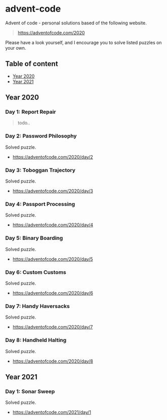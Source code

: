 # advent-code

Advent of code - personal solutions based of the following website.

> https://adventofcode.com/2020

Please have a look yourself, and I encourage you to solve listed puzzles on your own.

## Table of content

- [Year 2020](#year-2020)
- [Year 2021](#year-2021)

## Year 2020

### Day 1: Report Repair

> todo..

### Day 2: Password Philosophy

Solved puzzle.

- https://adventofcode.com/2020/day/2

### Day 3: Toboggan Trajectory

Solved puzzle.

- https://adventofcode.com/2020/day/3

### Day 4: Passport Processing

Solved puzzle.

- https://adventofcode.com/2020/day/4

### Day 5: Binary Boarding

Solved puzzle.

- https://adventofcode.com/2020/day/5

### Day 6: Custom Customs

Solved puzzle.

- https://adventofcode.com/2020/day/6

### Day 7: Handy Haversacks

Solved puzzle.

- https://adventofcode.com/2020/day/7

### Day 8: Handheld Halting

Solved puzzle.

- https://adventofcode.com/2020/day/8

## Year 2021

### Day 1: Sonar Sweep

Solved puzzle.

- https://adventofcode.com/2021/day/1
